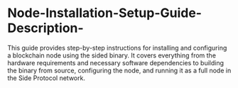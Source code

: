 # Node-Installation-Setup-Guide-Description-
This guide provides step-by-step instructions for installing and configuring a blockchain node using the sided binary. It covers everything from the hardware requirements and necessary software dependencies to building the binary from source, configuring the node, and running it as a full node in the Side Protocol network.
